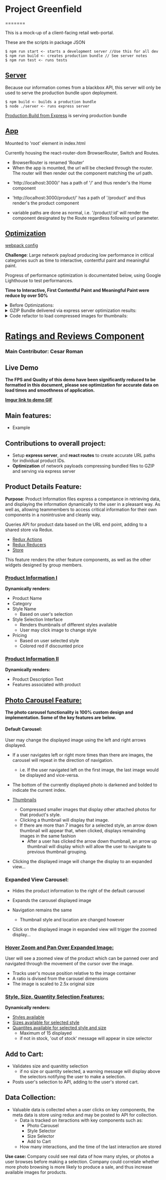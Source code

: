 # Project Greenfield

=======

This is a mock-up of a client-facing retail web-portal.

These are the scripts in package JSON

```
$ npm run start <- starts a development server //Use this for all dev
$ npm run build <- creates production bundle // See server notes
$ npm run test <- runs tests
```

## [Server](/server/index.js)

Because our information comes from a blackbox API, this server will only be used to serve the production bundle upon deployment.

```
$ npm build <- builds a production bundle
$ node ./server <- runs express server
```

[Production Build from Express](http://localhost:8080/) is serving production bundle

## [App](/src/components/App.js)

Mounted to 'root' element in index.html

Currently housing the react-router-dom BrowserRouter, Switch and Routes.

- BrowserRouter is renamed 'Router'
- When the app is mounted, the url will be checked through the router. The router will then render out the component matching the url path.

* 'http://localhost:3000/' has a path of '/' and thus render's the Home component
* 'http://localhost:3000/product/' has a path of '/product' and thus render's the product component

* variable paths are done as normal, i.e. '/product/:id' will render the component designated by the Route regardless following url parameter.

## [**Optimization**](/server/index.js)

[webpack config](/webpack.config.js)

**Challenge**: Large network payload producing low performance in critical categories such as time to interactive, contentful paint and meaningful paint.

Progress of performance optimization is documentated below, using Google Lighthouse to test performances.

**Time to Interactive, First Contentful Paint and Meaningful Paint were reduce by over 50%**
<details>
<summary>Before Optimizations:</summary>
<br>
<img src='https://i.imgur.com/YjpjiVy.png' width='50%'/>
</details>

<details>
<summary>GZIP Bundle delivered via express server optimization results:</summary>
<br>
<img src='https://i.imgur.com/FAIqUw2.png' width='50%'/>
</details>

<details>
<summary>Code refactor to load compressed images for thumbnails:</summary>
<br>
<img src='https://i.imgur.com/Gd19FTd.png' width='50%'/>
</details>

# [**Ratings and Reviews Component**](/src/components/overviewComponents)

### Main Contributor: **Cesar Roman**



## **Live Demo**
<b>The FPS and Quality of this demo have been significantly reduced to be formatted in this document, please see optimization for accurate data on load times and smoothness of application.</b>

[**Imgur link to demo GIF**](https://i.imgur.com/P31fhAJ.gif')

## Main features:
- Example

## Contributions to overall project:


- Setup **express server**, and **react routes** to create accurate URL paths for individual product IDs.
- **Optimization** of network payloads compressing bundled files to GZIP and serving via express server

## Product Details Feature:

**Purpose**: Product Information files express a competance in retrieving data, and displaying the information dynamically to the user in a pleasant way. As well as, allowing teammembers to access critical information for their own components in a nonintrusive and cleanly way.

Queries API for product data based on the URL end point, adding to a shared store via Redux.

- [Redux Actions](/src/actions/overviewActions/productInfoActions.js)
- [Redux Reducers](/src/reducers/overviewReducers)
- [Store](/src/reducers/index.js)

This feature renders the other feature components, as well as the other widgets designed by group members.

### [Product Information I](/src/components/overviewComponents/productInfoHelpers/pricingNameReviews.js)

**Dynamically renders:**

- Product Name
- Category
- Style Name
  - Based on user's selection
- Style Selection Interface
  - Renders thumbnails of different styles available
  - User may click image to change style
- Pricing
  - Based on user selected style
  - Colored red if discounted price

### [Product Information II](/src/components/overviewComponents/productInfoHelpers/productDescription.js)

**Dynamically renders:**

- Product Description Text
- Features associated with product

## [Photo Carousel Feature:](/src/components/overviewComponents/productInfoHelpers/PhotoGallery.js)

**The photo carousel functionality is 100% custom design and implementation. Some of the key features are below.**

#### Default Carousel:

User may change the displayed image using the left and right arrows displayed.

- If a user navigates left or right more times than there are images, the carousel will repeat in the direction of navigation.
  - i.e. If the user navigated left on the first image, the last image would be displayed and vice-versa.

- The bottom of the currently displayed photo is darkened and bolded to indicate the current index.
- [Thumbnails](/src/components/overviewComponents/productInfoHelpers/thumbnails.js)
  - Compressed smaller images that display other attached photos for that product's style.
  - Clicking a thumbnail will display that image.
  - If there are more than 7 images for a selected style, an arrow down thumbnail will appear that, when clicked, displays remainding images in the same fashion
    - After a user has clicked the arrow down thumbnail, an arrow up thumbnail will display which will allow the user to navigate to previous thumbnail grouping.


- Clicking the displayed image will change the display to an expanded view...

### Expanded View Carousel:

- Hides the product information to the right of the default carousel
- Expands the carousel displayed image
- Navigation remains the same
  - Thumbnail style and location are changed however

- Click on the displayed image in expanded view will trigger the zoomed display...

### [**Hover Zoom and Pan Over Expanded Image:**](/src/components/overviewComponents/productInfoHelpers/zoom.js)

User will see a zoomed view of the product which can be panned over and navigated through the movement of the cursor over the image.

- Tracks user's mouse position relative to the image container
- A ratio is divised from the carousel dimensions
- The image is scaled to 2.5x original size


### [Style, Size, Quantity Selection Features:](/src/components/overviewComponents/productInfoHelpers/selectors.js)

**Dynamically renders:**
- [Styles available](/src/components/overviewComponents/productInfoHelpers/snapshotGallery.js)
- [Sizes available for selected style](/src/components/overviewComponents/productInfoHelpers/sizeDropDown.js)
- [Quantites available for selected style and size](/src/components/overviewComponents/productInfoHelpers/quantitySelect.js)
  * Maximum of 15 displayed
  * if not in stock, 'out of stock' message will appear in size selector

## **Add to Cart:**
- Validates size and quanitity selection
  * if no size or quantity selected, a warning message will display above the selectors notifying the user to make a selection.
- Posts user's selection to API, adding to the user's stored cart.

## **Data Collection:**
- Valuable data is collected when a user clicks on key components, the meta data is store using redux and may be posted to API for collection.
  * Data is tracked on iteractions with key components such as:
    - Photo Carousel
    - Style Selector
    - Size Selector
    - Add to Cart
  * How many interactions, and the time of the last interaction are stored

**Use case:** Company could see real data of how many styles, or photos a user browses before making a selection.  Company could correlate whether more photo browsing is more likely to produce a sale, and thus increase available images for products.
